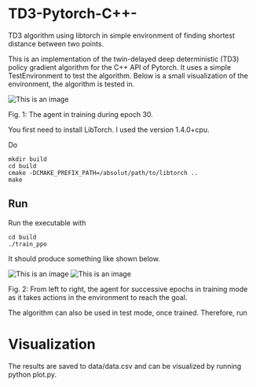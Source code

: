 # TD3-Pytorch-C++-
TD3 algorithm using libtorch in simple environment of finding shortest distance between two points.

This is an implementation of the twin-delayed deep deterministic (TD3) policy gradient algorithm for the C++ API of Pytorch. It uses a simple TestEnvironment to test the algorithm. Below is a small visualization of the environment, the algorithm is tested in.

![This is an image](/img/epoch_4.gif)


Fig. 1: The agent in training during epoch 30.

You first need to install LibTorch. I used the version 1.4.0+cpu.

Do
```
mkdir build
cd build
cmake -DCMAKE_PREFIX_PATH=/absolut/path/to/libtorch ..
make
```
## Run
Run the executable with
```
cd build
./train_ppo
```

It should produce something like shown below.


![This is an image](/img/epoch_4.gif)
![This is an image](/img/epoch_11.gif)

Fig. 2: From left to right, the agent for successive epochs in training mode as it takes actions in the environment to reach the goal.

The algorithm can also be used in test mode, once trained. Therefore, run

# Visualization
The results are saved to data/data.csv and can be visualized by running python plot.py.

